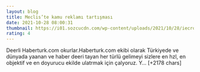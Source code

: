 ```yaml
--- 
layout: blog
title: Meclis’te kamu reklamı tartışması
date: 2021-10-28 08:00:31
thumbnail: https://i01.sozcucdn.com/wp-content/uploads/2021/10/28/iecrop/basliksiz-5-3_16_9_1635407970-670x371.jpg
rating: 4
---
```

Deerli Haberturk.com okurlar.Haberturk.com ekibi olarak Türkiyede ve dünyada yaanan ve haber deeri tayan her türlü gelimeyi sizlere en hzl, en objektif ve en doyurucu ekilde ulatrmak için çalyoruz. Y… [+2178 chars]